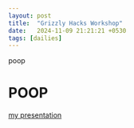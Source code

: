 ```yaml
---
layout: post
title:  "Grizzly Hacks Workshop"
date:   2024-11-09 21:21:21 +0530
tags: [dailies]
---
```

poop

# POOP

[my presentation](https://soft-eng-practicum.github.io/softdev2-resources/workshops/jamstack/portfolio/#/4)

